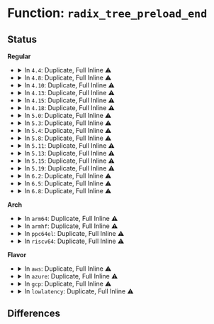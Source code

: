 # Function: <code>radix_tree_preload_end</code>

## Status
<b>Regular</b>
<ul>
<li>
<details>
<summary>In <code>4.4</code>: Duplicate, Full Inline ⚠️</summary>

**Collision:** Static Duplication

**Inline:** Full

**Transformation:** False

**Instances:**

```
In mm/filemap.c (ffffffff8118dde9)
Location: include/linux/radix-tree.h:304
Inline: True
Inline callers:
  - mm/filemap.c:__add_to_page_cache_locked
```
```
In mm/shmem.c (ffffffff811a9643)
Location: include/linux/radix-tree.h:304
Inline: True
Inline callers:
  - mm/shmem.c:shmem_getpage_gfp
```
```
In mm/vmalloc.c (ffffffff811ce9f5)
Location: include/linux/radix-tree.h:304
Inline: True
Inline callers:
  - mm/vmalloc.c:vm_map_ram
```
```
In mm/swap_state.c (ffffffff811d2818)
Location: include/linux/radix-tree.h:304
Inline: True
Inline callers:
  - mm/swap_state.c:add_to_swap
  - mm/swap_state.c:__read_swap_cache_async
  - mm/swap_state.c:__read_swap_cache_async
  - mm/swap_state.c:__read_swap_cache_async
  - mm/swap_state.c:__read_swap_cache_async
```
```
In block/blk-ioc.c (ffffffff813bf33c)
Location: include/linux/radix-tree.h:304
Inline: True
Inline callers:
  - block/blk-ioc.c:ioc_create_icq
```
```
In block/blk-cgroup.c (ffffffff813d9226)
Location: include/linux/radix-tree.h:304
Inline: True
Inline callers:
  - block/blk-cgroup.c:blkcg_init_queue
```
```
In drivers/block/brd.c (ffffffff8156d005)
Location: include/linux/radix-tree.h:304
Inline: True
```
```
In drivers/usb/host/xhci-mem.c (ffffffff81652d80)
Location: include/linux/radix-tree.h:304
Inline: True
Inline callers:
  - drivers/usb/host/xhci-mem.c:xhci_update_stream_segment_mapping
```
</details>
</li>
<li>
<details>
<summary>In <code>4.8</code>: Duplicate, Full Inline ⚠️</summary>

**Collision:** Static Duplication

**Inline:** Full

**Transformation:** False

**Instances:**

```
In mm/filemap.c (ffffffff811a0e81)
Location: include/linux/radix-tree.h:317
Inline: True
Inline callers:
  - mm/filemap.c:__add_to_page_cache_locked
```
```
In mm/shmem.c (ffffffff811c0e62)
Location: include/linux/radix-tree.h:317
Inline: True
Inline callers:
  - mm/shmem.c:shmem_getpage_gfp
```
```
In mm/vmalloc.c (ffffffff811eb650)
Location: include/linux/radix-tree.h:317
Inline: True
Inline callers:
  - mm/vmalloc.c:vm_map_ram
```
```
In mm/swap_state.c (ffffffff811f0909)
Location: include/linux/radix-tree.h:317
Inline: True
Inline callers:
  - mm/swap_state.c:__read_swap_cache_async
  - mm/swap_state.c:__read_swap_cache_async
  - mm/swap_state.c:__read_swap_cache_async
  - mm/swap_state.c:__read_swap_cache_async
  - mm/swap_state.c:add_to_swap
```
```
In fs/dax.c (ffffffff81287e57)
Location: include/linux/radix-tree.h:317
Inline: True
Inline callers:
  - fs/dax.c:dax_fault
  - fs/dax.c:dax_fault
```
```
In block/blk-ioc.c (ffffffff81403296)
Location: include/linux/radix-tree.h:317
Inline: True
Inline callers:
  - block/blk-ioc.c:ioc_create_icq
```
```
In block/blk-cgroup.c (ffffffff8141efa3)
Location: include/linux/radix-tree.h:317
Inline: True
Inline callers:
  - block/blk-cgroup.c:blkcg_init_queue
```
```
In drivers/block/brd.c (ffffffff815c2827)
Location: include/linux/radix-tree.h:317
Inline: True
```
```
In drivers/usb/host/xhci-mem.c (ffffffff816b3709)
Location: include/linux/radix-tree.h:317
Inline: True
Inline callers:
  - drivers/usb/host/xhci-mem.c:xhci_update_stream_segment_mapping
```
</details>
</li>
<li>
<details>
<summary>In <code>4.10</code>: Duplicate, Full Inline ⚠️</summary>

**Collision:** Static Duplication

**Inline:** Full

**Transformation:** False

**Instances:**

```
In mm/filemap.c (ffffffff811b0a81)
Location: include/linux/radix-tree.h:345
Inline: True
Inline callers:
  - mm/filemap.c:__add_to_page_cache_locked
```
```
In mm/shmem.c (ffffffff811d145a)
Location: include/linux/radix-tree.h:345
Inline: True
Inline callers:
  - mm/shmem.c:shmem_getpage_gfp
```
```
In mm/vmalloc.c (ffffffff811fc8c0)
Location: include/linux/radix-tree.h:345
Inline: True
Inline callers:
  - mm/vmalloc.c:vm_map_ram
```
```
In mm/swap_state.c (ffffffff8120130b)
Location: include/linux/radix-tree.h:345
Inline: True
Inline callers:
  - mm/swap_state.c:__read_swap_cache_async
  - mm/swap_state.c:__read_swap_cache_async
  - mm/swap_state.c:__read_swap_cache_async
  - mm/swap_state.c:__read_swap_cache_async
  - mm/swap_state.c:add_to_swap
```
```
In fs/dax.c (ffffffff8129afa5)
Location: include/linux/radix-tree.h:345
Inline: True
Inline callers:
  - fs/dax.c:dax_insert_mapping_entry
  - fs/dax.c:grab_mapping_entry
```
```
In block/blk-ioc.c (ffffffff8141cfc6)
Location: include/linux/radix-tree.h:345
Inline: True
Inline callers:
  - block/blk-ioc.c:ioc_create_icq
```
```
In block/blk-cgroup.c (ffffffff8143a563)
Location: include/linux/radix-tree.h:345
Inline: True
Inline callers:
  - block/blk-cgroup.c:blkcg_init_queue
```
```
In drivers/usb/host/xhci-mem.c (ffffffff816e18b9)
Location: include/linux/radix-tree.h:345
Inline: True
Inline callers:
  - drivers/usb/host/xhci-mem.c:xhci_update_stream_segment_mapping
```
</details>
</li>
<li>
<details>
<summary>In <code>4.13</code>: Duplicate, Full Inline ⚠️</summary>

**Collision:** Static Duplication

**Inline:** Full

**Transformation:** False

**Instances:**

```
In mm/filemap.c (ffffffff811b7f86)
Location: include/linux/radix-tree.h:350
Inline: True
Inline callers:
  - mm/filemap.c:__add_to_page_cache_locked
```
```
In mm/shmem.c (ffffffff811dce6b)
Location: include/linux/radix-tree.h:350
Inline: True
Inline callers:
  - mm/shmem.c:shmem_mcopy_atomic_pte
  - mm/shmem.c:shmem_getpage_gfp
```
```
In mm/vmalloc.c (ffffffff81207538)
Location: include/linux/radix-tree.h:350
Inline: True
Inline callers:
  - mm/vmalloc.c:vm_map_ram
```
```
In mm/swap_state.c (ffffffff8120c1b6)
Location: include/linux/radix-tree.h:350
Inline: True
Inline callers:
  - mm/swap_state.c:__read_swap_cache_async
  - mm/swap_state.c:__read_swap_cache_async
  - mm/swap_state.c:__read_swap_cache_async
  - mm/swap_state.c:__read_swap_cache_async
  - mm/swap_state.c:add_to_swap_cache
```
```
In fs/dax.c (ffffffff812aad10)
Location: include/linux/radix-tree.h:350
Inline: True
Inline callers:
  - fs/dax.c:grab_mapping_entry
  - fs/dax.c:grab_mapping_entry
```
```
In block/blk-ioc.c (ffffffff8142b033)
Location: include/linux/radix-tree.h:350
Inline: True
Inline callers:
  - block/blk-ioc.c:ioc_create_icq
```
```
In block/blk-cgroup.c (ffffffff81447e1f)
Location: include/linux/radix-tree.h:350
Inline: True
Inline callers:
  - block/blk-cgroup.c:blkcg_init_queue
```
```
In drivers/usb/host/xhci-mem.c (ffffffff816f588d)
Location: include/linux/radix-tree.h:350
Inline: True
```
</details>
</li>
<li>
<details>
<summary>In <code>4.15</code>: Duplicate, Full Inline ⚠️</summary>

**Collision:** Static Duplication

**Inline:** Full

**Transformation:** False

**Instances:**

```
In mm/filemap.c (ffffffff811cc646)
Location: include/linux/radix-tree.h:348
Inline: True
Inline callers:
  - mm/filemap.c:__add_to_page_cache_locked
```
```
In mm/shmem.c (ffffffff811eed88)
Location: include/linux/radix-tree.h:348
Inline: True
Inline callers:
  - mm/shmem.c:shmem_mfill_atomic_pte
  - mm/shmem.c:shmem_getpage_gfp
```
```
In mm/vmalloc.c (ffffffff81220628)
Location: include/linux/radix-tree.h:348
Inline: True
Inline callers:
  - mm/vmalloc.c:vm_map_ram
```
```
In mm/swap_state.c (ffffffff8122587a)
Location: include/linux/radix-tree.h:348
Inline: True
Inline callers:
  - mm/swap_state.c:__read_swap_cache_async
  - mm/swap_state.c:__read_swap_cache_async
  - mm/swap_state.c:__read_swap_cache_async
  - mm/swap_state.c:__read_swap_cache_async
  - mm/swap_state.c:add_to_swap_cache
```
```
In fs/dax.c (ffffffff812ce543)
Location: include/linux/radix-tree.h:348
Inline: True
Inline callers:
  - fs/dax.c:grab_mapping_entry
  - fs/dax.c:grab_mapping_entry
```
```
In block/blk-ioc.c (ffffffff81456226)
Location: include/linux/radix-tree.h:348
Inline: True
Inline callers:
  - block/blk-ioc.c:ioc_create_icq
```
```
In block/blk-cgroup.c (ffffffff81474a1f)
Location: include/linux/radix-tree.h:348
Inline: True
Inline callers:
  - block/blk-cgroup.c:blkcg_init_queue
```
```
In drivers/usb/host/xhci-mem.c (ffffffff8176229d)
Location: include/linux/radix-tree.h:348
Inline: True
```
</details>
</li>
<li>
<details>
<summary>In <code>4.18</code>: Duplicate, Full Inline ⚠️</summary>

**Collision:** Static Duplication

**Inline:** Full

**Transformation:** False

**Instances:**

```
In mm/filemap.c (ffffffff811ed419)
Location: include/linux/radix-tree.h:352
Inline: True
Inline callers:
  - mm/filemap.c:__add_to_page_cache_locked
```
```
In mm/shmem.c (ffffffff8120f8a3)
Location: include/linux/radix-tree.h:352
Inline: True
Inline callers:
  - mm/shmem.c:shmem_mfill_atomic_pte
  - mm/shmem.c:shmem_getpage_gfp
```
```
In mm/vmalloc.c (ffffffff81242418)
Location: include/linux/radix-tree.h:352
Inline: True
Inline callers:
  - mm/vmalloc.c:vm_map_ram
```
```
In mm/swap_state.c (ffffffff81247e1c)
Location: include/linux/radix-tree.h:352
Inline: True
Inline callers:
  - mm/swap_state.c:__read_swap_cache_async
  - mm/swap_state.c:__read_swap_cache_async
  - mm/swap_state.c:__read_swap_cache_async
  - mm/swap_state.c:__read_swap_cache_async
  - mm/swap_state.c:add_to_swap_cache
```
```
In fs/dax.c (ffffffff812f8b43)
Location: include/linux/radix-tree.h:352
Inline: True
Inline callers:
  - fs/dax.c:grab_mapping_entry
  - fs/dax.c:grab_mapping_entry
```
```
In block/blk-ioc.c (ffffffff81489666)
Location: include/linux/radix-tree.h:352
Inline: True
Inline callers:
  - block/blk-ioc.c:ioc_create_icq
```
```
In block/blk-cgroup.c (ffffffff814a8f5c)
Location: include/linux/radix-tree.h:352
Inline: True
Inline callers:
  - block/blk-cgroup.c:blkcg_init_queue
  - block/blk-cgroup.c:blkcg_init_queue
```
```
In drivers/usb/host/xhci-mem.c (ffffffff817a2c4c)
Location: include/linux/radix-tree.h:352
Inline: True
```
</details>
</li>
<li>
<details>
<summary>In <code>5.0</code>: Duplicate, Full Inline ⚠️</summary>

**Collision:** Static Duplication

**Inline:** Full

**Transformation:** False

**Instances:**

```
In mm/vmalloc.c (ffffffff81256b4d)
Location: include/linux/radix-tree.h:259
Inline: True
Inline callers:
  - mm/vmalloc.c:vm_map_ram
```
```
In block/blk-ioc.c (ffffffff814a34ac)
Location: include/linux/radix-tree.h:259
Inline: True
Inline callers:
  - block/blk-ioc.c:ioc_create_icq
```
```
In block/blk-cgroup.c (ffffffff814c3156)
Location: include/linux/radix-tree.h:259
Inline: True
Inline callers:
  - block/blk-cgroup.c:blkcg_init_queue
  - block/blk-cgroup.c:blkcg_init_queue
```
```
In drivers/usb/host/xhci-mem.c (ffffffff817c8f3a)
Location: include/linux/radix-tree.h:259
Inline: True
```
</details>
</li>
<li>
<details>
<summary>In <code>5.3</code>: Duplicate, Full Inline ⚠️</summary>

**Collision:** Static Duplication

**Inline:** Full

**Transformation:** False

**Instances:**

```
In mm/vmalloc.c (ffffffff8126ad9f)
Location: include/linux/radix-tree.h:246
Inline: True
Inline callers:
  - mm/vmalloc.c:vm_map_ram
```
```
In block/blk-ioc.c (ffffffff814d1584)
Location: include/linux/radix-tree.h:246
Inline: True
Inline callers:
  - block/blk-ioc.c:ioc_create_icq
```
```
In block/blk-cgroup.c (ffffffff814f1796)
Location: include/linux/radix-tree.h:246
Inline: True
Inline callers:
  - block/blk-cgroup.c:blkcg_init_queue
  - block/blk-cgroup.c:blkcg_init_queue
```
```
In drivers/usb/host/xhci-mem.c (ffffffff81808cea)
Location: include/linux/radix-tree.h:246
Inline: True
```
</details>
</li>
<li>
<details>
<summary>In <code>5.4</code>: Duplicate, Full Inline ⚠️</summary>

**Collision:** Static Duplication

**Inline:** Full

**Transformation:** False

**Instances:**

```
In mm/vmalloc.c (ffffffff81279cb8)
Location: include/linux/radix-tree.h:246
Inline: True
Inline callers:
  - mm/vmalloc.c:vm_map_ram
```
```
In block/blk-ioc.c (ffffffff814ea92e)
Location: include/linux/radix-tree.h:246
Inline: True
Inline callers:
  - block/blk-ioc.c:ioc_create_icq
```
```
In block/blk-cgroup.c (ffffffff8150ad83)
Location: include/linux/radix-tree.h:246
Inline: True
Inline callers:
  - block/blk-cgroup.c:blkcg_init_queue
  - block/blk-cgroup.c:blkcg_init_queue
```
```
In drivers/usb/host/xhci-mem.c (ffffffff81839baa)
Location: include/linux/radix-tree.h:246
Inline: True
```
</details>
</li>
<li>
<details>
<summary>In <code>5.8</code>: Duplicate, Full Inline ⚠️</summary>

**Collision:** Static Duplication

**Inline:** Full

**Transformation:** False

**Instances:**

```
In mm/vmalloc.c (ffffffff812aa399)
Location: include/linux/radix-tree.h:246
Inline: True
```
```
In block/blk-ioc.c (ffffffff815498ce)
Location: include/linux/radix-tree.h:246
Inline: True
Inline callers:
  - block/blk-ioc.c:ioc_create_icq
```
```
In block/blk-cgroup.c (ffffffff8156be13)
Location: include/linux/radix-tree.h:246
Inline: True
Inline callers:
  - block/blk-cgroup.c:blkcg_init_queue
  - block/blk-cgroup.c:blkcg_init_queue
```
```
In drivers/usb/host/xhci-mem.c (ffffffff8190c5c1)
Location: include/linux/radix-tree.h:246
Inline: True
```
</details>
</li>
<li>
<details>
<summary>In <code>5.11</code>: Duplicate, Full Inline ⚠️</summary>

**Collision:** Static Duplication

**Inline:** Full

**Transformation:** False

**Instances:**

```
In block/blk-ioc.c (ffffffff815656fe)
Location: include/linux/radix-tree.h:247
Inline: True
Inline callers:
  - block/blk-ioc.c:ioc_create_icq
```
```
In block/blk-cgroup.c (ffffffff81586b1e)
Location: include/linux/radix-tree.h:247
Inline: True
Inline callers:
  - block/blk-cgroup.c:blkcg_init_queue
  - block/blk-cgroup.c:blkcg_init_queue
  - block/blk-cgroup.c:blkg_conf_prep
  - block/blk-cgroup.c:blkg_conf_prep
```
```
In drivers/usb/host/xhci-mem.c (ffffffff81913fd1)
Location: include/linux/radix-tree.h:247
Inline: True
```
</details>
</li>
<li>
<details>
<summary>In <code>5.13</code>: Duplicate, Full Inline ⚠️</summary>

**Collision:** Static Duplication

**Inline:** Full

**Transformation:** False

**Instances:**

```
In block/blk-ioc.c (ffffffff8156dd6e)
Location: include/linux/radix-tree.h:247
Inline: True
Inline callers:
  - block/blk-ioc.c:ioc_create_icq
```
```
In block/blk-cgroup.c (ffffffff8158d82e)
Location: include/linux/radix-tree.h:247
Inline: True
Inline callers:
  - block/blk-cgroup.c:blkcg_init_queue
  - block/blk-cgroup.c:blkcg_init_queue
  - block/blk-cgroup.c:blkg_conf_prep
  - block/blk-cgroup.c:blkg_conf_prep
```
```
In drivers/usb/host/xhci-mem.c (ffffffff818f74f1)
Location: include/linux/radix-tree.h:247
Inline: True
```
</details>
</li>
<li>
<details>
<summary>In <code>5.15</code>: Duplicate, Full Inline ⚠️</summary>

**Collision:** Static Duplication

**Inline:** Full

**Transformation:** False

**Instances:**

```
In block/blk-ioc.c (ffffffff815d235e)
Location: include/linux/radix-tree.h:247
Inline: True
Inline callers:
  - block/blk-ioc.c:ioc_create_icq
```
```
In block/blk-cgroup.c (ffffffff815f3289)
Location: include/linux/radix-tree.h:247
Inline: True
Inline callers:
  - block/blk-cgroup.c:blkcg_init_queue
  - block/blk-cgroup.c:blkcg_init_queue
  - block/blk-cgroup.c:blkg_conf_prep
  - block/blk-cgroup.c:blkg_conf_prep
```
```
In drivers/usb/host/xhci-mem.c (ffffffff81995a79)
Location: include/linux/radix-tree.h:247
Inline: True
```
</details>
</li>
<li>
<details>
<summary>In <code>5.19</code>: Duplicate, Full Inline ⚠️</summary>

**Collision:** Static Duplication

**Inline:** Full

**Transformation:** False

**Instances:**

```
In block/blk-ioc.c (ffffffff8167da64)
Location: include/linux/radix-tree.h:249
Inline: True
Inline callers:
  - block/blk-ioc.c:ioc_create_icq
```
```
In block/blk-cgroup.c (ffffffff816a47e3)
Location: include/linux/radix-tree.h:249
Inline: True
Inline callers:
  - block/blk-cgroup.c:blkcg_init_queue
  - block/blk-cgroup.c:blkcg_init_queue
  - block/blk-cgroup.c:blkg_conf_prep
  - block/blk-cgroup.c:blkg_conf_prep
```
```
In drivers/usb/host/xhci-mem.c (ffffffff81af27eb)
Location: include/linux/radix-tree.h:249
Inline: True
Inline callers:
  - drivers/usb/host/xhci-mem.c:xhci_update_stream_segment_mapping
```
</details>
</li>
<li>
<details>
<summary>In <code>6.2</code>: Duplicate, Full Inline ⚠️</summary>

**Collision:** Static Duplication

**Inline:** Full

**Transformation:** False

**Instances:**

```
In block/blk-ioc.c (ffffffff8173a674)
Location: include/linux/radix-tree.h:249
Inline: True
Inline callers:
  - block/blk-ioc.c:ioc_create_icq
```
```
In block/blk-cgroup.c (ffffffff81763549)
Location: include/linux/radix-tree.h:249
Inline: True
Inline callers:
  - block/blk-cgroup.c:blkcg_init_disk
  - block/blk-cgroup.c:blkcg_init_disk
  - block/blk-cgroup.c:blkg_conf_prep
  - block/blk-cgroup.c:blkg_conf_prep
```
```
In drivers/usb/host/xhci-mem.c (ffffffff81c7fcbb)
Location: include/linux/radix-tree.h:249
Inline: True
Inline callers:
  - drivers/usb/host/xhci-mem.c:xhci_update_stream_segment_mapping
```
</details>
</li>
<li>
<details>
<summary>In <code>6.5</code>: Duplicate, Full Inline ⚠️</summary>

**Collision:** Static Duplication

**Inline:** Full

**Transformation:** False

**Instances:**

```
In block/blk-ioc.c (ffffffff81776d72)
Location: include/linux/radix-tree.h:258
Inline: True
Inline callers:
  - block/blk-ioc.c:ioc_create_icq
```
```
In block/blk-cgroup.c (ffffffff817a26b6)
Location: include/linux/radix-tree.h:258
Inline: True
Inline callers:
  - block/blk-cgroup.c:blkcg_init_disk
  - block/blk-cgroup.c:blkcg_init_disk
```
```
In drivers/usb/host/xhci-mem.c (ffffffff81ce699b)
Location: include/linux/radix-tree.h:258
Inline: True
Inline callers:
  - drivers/usb/host/xhci-mem.c:xhci_update_stream_segment_mapping
```
</details>
</li>
<li>
<details>
<summary>In <code>6.8</code>: Duplicate, Full Inline ⚠️</summary>

**Collision:** Static Duplication

**Inline:** Full

**Transformation:** False

**Instances:**

```
In block/blk-ioc.c (ffffffff817b8f9f)
Location: include/linux/radix-tree.h:258
Inline: True
Inline callers:
  - block/blk-ioc.c:ioc_create_icq
```
```
In block/blk-cgroup.c (ffffffff817e61f3)
Location: include/linux/radix-tree.h:258
Inline: True
Inline callers:
  - block/blk-cgroup.c:blkcg_init_disk
  - block/blk-cgroup.c:blkcg_init_disk
```
```
In drivers/usb/host/xhci-mem.c (ffffffff81d9bbfb)
Location: include/linux/radix-tree.h:258
Inline: True
Inline callers:
  - drivers/usb/host/xhci-mem.c:xhci_update_stream_segment_mapping
```
</details>
</li>
</ul>
<b>Arch</b>
<ul>
<li>
<details>
<summary>In <code>arm64</code>: Duplicate, Full Inline ⚠️</summary>

**Collision:** Static Duplication

**Inline:** Full

**Transformation:** False

**Instances:**

```
In mm/vmalloc.c (ffff800010310e68)
Location: include/linux/radix-tree.h:246
Inline: True
Inline callers:
  - mm/vmalloc.c:vm_map_ram
```
```
In block/blk-ioc.c (ffff8000105e907c)
Location: include/linux/radix-tree.h:246
Inline: True
Inline callers:
  - block/blk-ioc.c:ioc_create_icq
```
```
In block/blk-cgroup.c (ffff80001060e5cc)
Location: include/linux/radix-tree.h:246
Inline: True
Inline callers:
  - block/blk-cgroup.c:blkcg_init_queue
  - block/blk-cgroup.c:blkcg_init_queue
```
```
In drivers/usb/host/xhci-mem.c (ffff800010a77650)
Location: include/linux/radix-tree.h:246
Inline: True
```
</details>
</li>
<li>
<details>
<summary>In <code>armhf</code>: Duplicate, Full Inline ⚠️</summary>

**Collision:** Static Duplication

**Inline:** Full

**Transformation:** False

**Instances:**

```
In mm/vmalloc.c (c052cd40)
Location: include/linux/radix-tree.h:246
Inline: True
Inline callers:
  - mm/vmalloc.c:vm_map_ram
```
```
In block/blk-ioc.c (c079573c)
Location: include/linux/radix-tree.h:246
Inline: True
Inline callers:
  - block/blk-ioc.c:ioc_create_icq
```
```
In block/blk-cgroup.c (c07b8e8c)
Location: include/linux/radix-tree.h:246
Inline: True
Inline callers:
  - block/blk-cgroup.c:blkcg_init_queue
  - block/blk-cgroup.c:blkcg_init_queue
```
```
In drivers/usb/host/xhci-mem.c (c0b4b264)
Location: include/linux/radix-tree.h:246
Inline: True
```
</details>
</li>
<li>
<details>
<summary>In <code>ppc64el</code>: Duplicate, Full Inline ⚠️</summary>

**Collision:** Static Duplication

**Inline:** Full

**Transformation:** False

**Instances:**

```
In mm/vmalloc.c (c0000000003e1d38)
Location: include/linux/radix-tree.h:246
Inline: True
Inline callers:
  - mm/vmalloc.c:vm_map_ram
```
```
In block/blk-ioc.c (c00000000077dd28)
Location: include/linux/radix-tree.h:246
Inline: True
Inline callers:
  - block/blk-ioc.c:ioc_create_icq
```
```
In block/blk-cgroup.c (c0000000007abad0)
Location: include/linux/radix-tree.h:246
Inline: True
Inline callers:
  - block/blk-cgroup.c:blkcg_init_queue
  - block/blk-cgroup.c:blkcg_init_queue
```
```
In drivers/usb/host/xhci-mem.c (c000000000b4e05c)
Location: include/linux/radix-tree.h:246
Inline: True
```
</details>
</li>
<li>
<details>
<summary>In <code>riscv64</code>: Duplicate, Full Inline ⚠️</summary>

**Collision:** Static Duplication

**Inline:** Full

**Transformation:** False

**Instances:**

```
In mm/vmalloc.c (ffffffe000218bbc)
Location: include/linux/radix-tree.h:246
Inline: True
Inline callers:
  - mm/vmalloc.c:vm_map_ram
```
```
In block/blk-ioc.c (ffffffe000429972)
Location: include/linux/radix-tree.h:246
Inline: True
Inline callers:
  - block/blk-ioc.c:ioc_create_icq
```
```
In block/blk-cgroup.c (ffffffe000446afa)
Location: include/linux/radix-tree.h:246
Inline: True
Inline callers:
  - block/blk-cgroup.c:blkcg_init_queue
  - block/blk-cgroup.c:blkcg_init_queue
```
```
In drivers/usb/host/xhci-mem.c (ffffffe00068f1ce)
Location: include/linux/radix-tree.h:246
Inline: True
```
</details>
</li>
</ul>
<b>Flavor</b>
<ul>
<li>
<details>
<summary>In <code>aws</code>: Duplicate, Full Inline ⚠️</summary>

**Collision:** Static Duplication

**Inline:** Full

**Transformation:** False

**Instances:**

```
In mm/vmalloc.c (ffffffff81272308)
Location: include/linux/radix-tree.h:246
Inline: True
Inline callers:
  - mm/vmalloc.c:vm_map_ram
```
```
In block/blk-ioc.c (ffffffff814e2f0e)
Location: include/linux/radix-tree.h:246
Inline: True
Inline callers:
  - block/blk-ioc.c:ioc_create_icq
```
```
In block/blk-cgroup.c (ffffffff81503363)
Location: include/linux/radix-tree.h:246
Inline: True
Inline callers:
  - block/blk-cgroup.c:blkcg_init_queue
  - block/blk-cgroup.c:blkcg_init_queue
```
```
In drivers/usb/host/xhci-mem.c (ffffffff817f1f5a)
Location: include/linux/radix-tree.h:246
Inline: True
```
</details>
</li>
<li>
<details>
<summary>In <code>azure</code>: Duplicate, Full Inline ⚠️</summary>

**Collision:** Static Duplication

**Inline:** Full

**Transformation:** False

**Instances:**

```
In mm/vmalloc.c (ffffffff81264278)
Location: include/linux/radix-tree.h:246
Inline: True
Inline callers:
  - mm/vmalloc.c:vm_map_ram
```
```
In block/blk-ioc.c (ffffffff814d3898)
Location: include/linux/radix-tree.h:246
Inline: True
Inline callers:
  - block/blk-ioc.c:ioc_create_icq
```
```
In block/blk-cgroup.c (ffffffff814f382d)
Location: include/linux/radix-tree.h:246
Inline: True
Inline callers:
  - block/blk-cgroup.c:blkcg_init_queue
  - block/blk-cgroup.c:blkcg_init_queue
```
```
In drivers/usb/host/xhci-mem.c (ffffffff817b70fa)
Location: include/linux/radix-tree.h:246
Inline: True
```
</details>
</li>
<li>
<details>
<summary>In <code>gcp</code>: Duplicate, Full Inline ⚠️</summary>

**Collision:** Static Duplication

**Inline:** Full

**Transformation:** False

**Instances:**

```
In mm/vmalloc.c (ffffffff812700a8)
Location: include/linux/radix-tree.h:246
Inline: True
Inline callers:
  - mm/vmalloc.c:vm_map_ram
```
```
In block/blk-ioc.c (ffffffff814def9e)
Location: include/linux/radix-tree.h:246
Inline: True
Inline callers:
  - block/blk-ioc.c:ioc_create_icq
```
```
In block/blk-cgroup.c (ffffffff814ff3f3)
Location: include/linux/radix-tree.h:246
Inline: True
Inline callers:
  - block/blk-cgroup.c:blkcg_init_queue
  - block/blk-cgroup.c:blkcg_init_queue
```
```
In drivers/usb/host/xhci-mem.c (ffffffff8182ea2a)
Location: include/linux/radix-tree.h:246
Inline: True
```
</details>
</li>
<li>
<details>
<summary>In <code>lowlatency</code>: Duplicate, Full Inline ⚠️</summary>

**Collision:** Static Duplication

**Inline:** Full

**Transformation:** False

**Instances:**

```
In mm/vmalloc.c (ffffffff8127faa4)
Location: include/linux/radix-tree.h:246
Inline: True
Inline callers:
  - mm/vmalloc.c:vm_map_ram
```
```
In block/blk-ioc.c (ffffffff814f7dee)
Location: include/linux/radix-tree.h:246
Inline: True
Inline callers:
  - block/blk-ioc.c:ioc_create_icq
```
```
In block/blk-cgroup.c (ffffffff81518555)
Location: include/linux/radix-tree.h:246
Inline: True
Inline callers:
  - block/blk-cgroup.c:blkcg_init_queue
  - block/blk-cgroup.c:blkcg_init_queue
```
```
In drivers/usb/host/xhci-mem.c (ffffffff81848b86)
Location: include/linux/radix-tree.h:246
Inline: True
```
</details>
</li>
</ul>

## Differences

